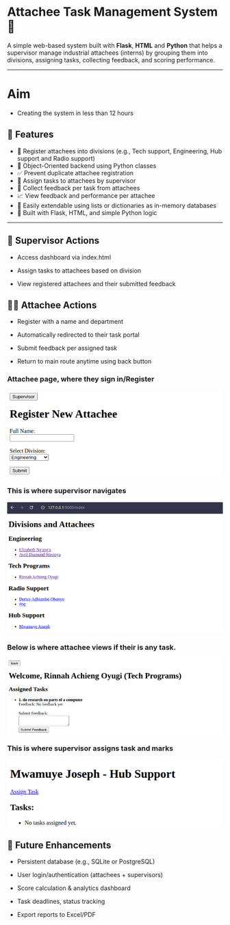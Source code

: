 # Attachee Task Management System 🚀

A simple web-based system built with **Flask**, **HTML** and **Python** that helps a supervisor manage industrial attachees (interns) by grouping them into divisions, assigning tasks, collecting feedback, and scoring performance.

---
# Aim
- Creating the system in less than 12 hours

## 🔧 Features

- 👥 Register attachees into divisions (e.g., Tech support, Engineering, Hub support and Radio support)
- 🧠 Object-Oriented backend using Python classes
- ✅ Prevent duplicate attachee registration
- 📝 Assign tasks to attachees by supervisor
- 💬 Collect feedback per task from attachees
- 📈 View feedback and performance per attachee
- 🔁 Easily extendable using lists or dictionaries as in-memory databases
- 📎 Built with Flask, HTML, and simple Python logic

---

## 🔧 Supervisor Actions
- Access dashboard via index.html

- Assign tasks to attachees based on division

- View registered attachees and their submitted feedback

## 🧑‍💼 Attachee Actions
- Register with a name and department

- Automatically redirected to their task portal

- Submit feedback per assigned task

- Return to main route anytime using back button
 ### Attachee page, where they sign in/Register
![Attachee Page](screenshots/user_page.png)

### This is where supervisor navigates
![Supervisor Dashboard](screenshots/index.png)

### Below is where attachee views if their is any task.
![Attachee portal](screenshots/portal.png)

### This is where supervisor assigns task and marks
![Supervisor Task](screenshots/assign_task.png)

## 🔮 Future Enhancements
- Persistent database (e.g., SQLite or PostgreSQL)

- User login/authentication (attachees + supervisors)

- Score calculation & analytics dashboard

- Task deadlines, status tracking

- Export reports to Excel/PDF
